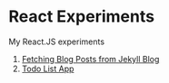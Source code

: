 # React Experiments
My React.JS experiments

1. [Fetching Blog Posts from Jekyll Blog](http://react-aws.vishwas.tech/blogposts/)
2. [Todo List App](http://react-aws.vishwas.tech/todolist/)